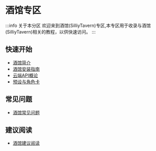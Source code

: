 # 酒馆专区

:::info 关于本分区
欢迎来到酒馆(SilliyTavern)专区,本专区用于收录与酒馆(SilliyTavern)相关的教程，以供快速访问。
:::

## 快速开始
- [酒馆简介](/docs/目录/前置知识区/AIGC专区/酒馆专区/酒馆简介/)
- [酒馆安装指南](/docs/目录/实践教程区/AIGC专区/角色扮演专区/酒馆专区/安装指南/酒馆/安装指南.md)
- [云端API概论](/docs/目录/前置知识区/AIGC专区/LLM专区/云端/API/云端API概论/云端API概论.md)
- [预设与角色卡](/docs/目录/前置知识区/AIGC专区/酒馆专区/预设与角色卡/预设与角色卡.md)

## 常见问题
- [酒馆常见问题](/docs/目录/前置知识区/AIGC专区/酒馆专区/常见问题/常见问题.md)

## 建议阅读
- [酒馆建议阅读](/docs/目录/前置知识区/AIGC专区/酒馆专区/推荐阅读/建议阅读.md)
